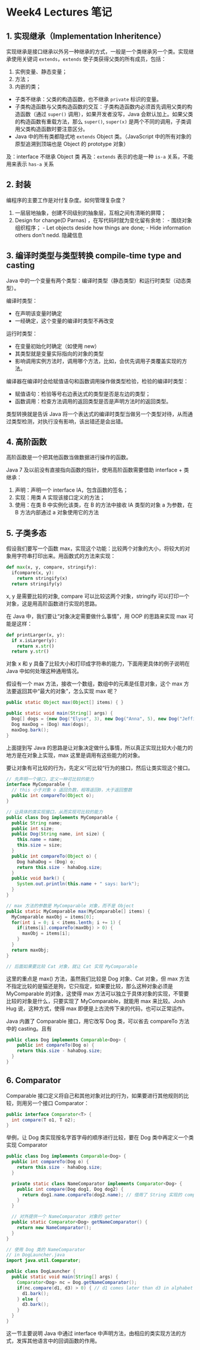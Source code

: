 # Week4 Lectures 笔记

## 1. 实现继承（Implementation Inheritence）

实现继承是接口继承以外另一种继承的方式，一般是一个类继承另一个类。实现继承使用关键词 `extends`，`extends` 使子类获得父类的所有成员，包括：
  1. 实例变量、静态变量；
  2. 方法；
  3. 内嵌的类；

- 子类不继承：父类的构造函数，也不继承 `private` 标识的变量。
- 子类构造函数与父类构造函数的交互：子类构造函数内必须首先调用父类的构造函数（通过 `super()` 调用），如果开发者没写，Java 会默认加上。如果父类的构造函数有重载方法，那么 `super()`, `super(x)` 是两个不同的调用，子类调用父类构造函数时要注意区分。
- Java 中的所有类都隐式地 `extends` Object 类。（JavaScript 中的所有对象的原型追溯到顶端也是 Object 的 prototype 对象）

及：interface 不继承 Object 类
再及：`extends` 表示的也是一种 `is-a` 关系，不能用来表示 `has-a` 关系

## 2. 封装

编程序的主要工作是对付复杂度。如何管理复杂度？
  1. 一层层地抽象，创建不同级别的抽象层，互相之间有清晰的屏障；
  2. Design for change(D Parnas) ，在写代码时就为变化留有余地：
    - 围绕对象组织程序；
    - Let objects deside how things are done;
    - Hide information others don't nedd. 隐藏信息

## 3. 编译时类型与类型转换 compile-time type and casting

Java 中的一个变量有两个类型：编译时类型（静态类型）和运行时类型（动态类型）。

编译时类型：
  - 在声明该变量时确定
  - 一经确定，这个变量的编译时类型不再改变

运行时类型：
  - 在变量初始化时确定（如使用 new）
  - 其类型就是变量实际指向的对象的类型
  - 影响调用实例方法时，调用哪个方法，比如，会优先调用子类覆盖实现的方法。

编译器在编译时会给赋值语句和函数调用操作做类型检验，检验的编译时类型：
  - 赋值语句：检验等号右边表达式的类型是否是左边的类型；
  - 函数调用：检查方法调用的返回类型是否是声明方法时的返回类型。

类型转换就是告诉 Java 将一个表达式的编译时类型当做另一个类型对待，从而通过类型检测，对执行没有影响，该出错还是会出错。

## 4. 高阶函数

高阶函数是一个把其他函数当做数据进行操作的函数。

Java 7 及以前没有直接指向函数的指针，使用高阶函数需要借助 interface + 类继承：
  1. 声明：声明一个 interface IA，包含函数的签名；
  2. 实现：用类 A 实现该接口定义的方法；
  3. 使用：在类 B 中实例化该类，在 B 的方法中接收 IA 类型的对象 a 为参数，在 B 方法内部通过 a 对象使用它的方法

## 5. 子类多态

假设我们要写一个函数 max，实现这个功能：比较两个对象的大小，将较大的对象用字符串打印出来。用函数式的方法来实现：

```python
def max(x, y, compare, stringify):
  ifcompare(x, y):
    return stringify(x)
  return stringify(y)
```

x, y 是需要比较的对象, compare 可以比较这两个对象，stringify 可以打印一个对象，这是用高阶函数进行实现的思路。

在 Java 中，我们要让“对象决定需要做什么事情”，用 OOP 的思路来实现 max 可能是这样：

```python
def printLarger(x, y):
  if x.isLarger(y):
    return x.str()
  return y.str()
```

对象 x 和 y 具备了比较大小和打印成字符串的能力，下面用更具体的例子说明在 Java 中如何处理这种通用情况。

假设有一个 max 方法，接收一个数组，数组中的元素是任意对象，这个 max 方法要返回其中“最大的对象”，怎么实现 max 呢？

```java
public static Object max(Object[] items) { }

public static void main(String[] args) {
  Dog[] dogs = {new Dog("Elyse", 3), new Dog("Anna", 5), new Dog("Jeffiny", 10)};
  Dog maxDog = (Dog) max(dogs);
  maxDog.bark();
}
```

上面提到写 Java 的思路是让对象决定做什么事情，所以真正实现比较大小能力的地方是在对象上实现，max 这里是调用有这些能力的对象。

要让对象有可比较的行为，先定义“可比较“行为的接口，然后让类实现这个接口。

```java
// 先声明一个接口，定义一种可比较的能力
interface MyComparable {
  // this 小于对象 o 返回负数，相等返回0，大于返回整数
  public int compareTo(Object o);
}

// 让具体的类实现接口，从而实现可比较的能力
public class Dog implements MyComparable {
  public String name;
  public int size;
  public Dog(String name, int size) {
    this.name = name;
    this.size = size;
  }
  public int compareTo(Object o) {
    Dog hahaDog = (Dog) o;
    return this.size - hahaDog.size;
  }
  public void bark() {
    System.out.println(this.name + " says: bark");
  }
}

// max 方法的参数是 MyComparable 对象，而不是 Object
public static MyComparable max(MyComparable[] items) {
  MyComparable maxObj = items[0];
  for(int i = 0; i < items.lenth; i += 1) {
    if(items[i].compareTo(maxObj) > 0) {
      maxObj = items[i];
    }
  }
  return maxObj;
}

// 后面如果要比较 Cat 对象，就让 Cat 实现 MyComparable
```

这里的重点是 max() 方法，虽然我们比较是 Dog 对象、Cat 对象，但 max 方法不指定比较的是猫还是狗，它只指定，如果要比较，那么这种对象必须是 MyComparable 的对象，这使得 max 方法可以独立于具体对象的实现，不管要比较的对象是什么，只要实现了 MyComparable，就能用 max 来比较。Josh Hug 说，这种方式，使得 max 即便是上古流传下来的代码，也可以正常运作。

Java 内置了 Comparable<T> 接口，用它改写 Dog 类，可以省去 compareTo 方法中的 casting。且有

```java
public class Dog implements Comparable<Dog> {
    public int compareTo(Dog o) {
    return this.size - hahaDog.size;
  }
}
```

## 6. Comparator

Comparable 接口定义将自己和其他对象对比的行为，如果要进行其他规则的比较，则用另一个接口 Comparator：

```java
public interface Comparator<T> {
  int compare(T o1, T o2);
}
```

举例，让 Dog 类实现按名字首字母的顺序进行比较，要在 Dog 类中再定义一个类实现 Comparator

```java
public class Dog implements Comparable<Dog> {
  public int compareTo(Dog o) {
    return this.size - hahaDog.size;
  }

  private static class NameComparator implements Comparator<Dog> {
    public int compare(Dog dog1, Dog dog2) {
      return dog1.name.compareTo(dog2.name); // 借用了 String 实现的 comparaTo 方法
    }
  }

  // 对外提供一个 NameComparator 对象的 getter
  public static Comparator<Dog> getNameComparator() {
    return new NameComparator();
  }
}

// 使用 Dog 类的 NameComparator
// in DogLauncher.java
import java.util.Comparator;

public class DogLauncher {
  public static void main(String[] args) {
    Comparator<Dog> nc = Dog.getNameComparator();
    if(nc.compare(d1, d3) > 0) { // d1 comes later than d3 in alphabet
      d1.bark();
    } else {
      d3.bark();
    }
  }
}
```

这一节主要说明 Java 中通过 interface 中声明方法，由相应的类实现方法的方式，发挥其他语言中的回调函数的作用。